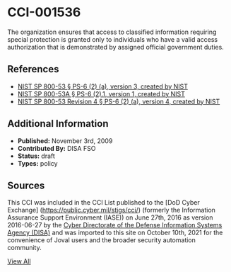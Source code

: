 # CCI-001536

The organization ensures that access to classified information requiring special protection is granted only to individuals who have a valid access authorization that is demonstrated by assigned official government duties.

## References ##

* [NIST SP 800-53 § PS-6 (2) (a), version 3, created by NIST](http://csrc.nist.gov/publications/PubsSPs.html)
* [NIST SP 800-53A § PS-6 (2).1, version 1, created by NIST](http://csrc.nist.gov/publications/PubsSPs.html)
* [NIST SP 800-53 Revision 4 § PS-6 (2) (a), version 4, created by NIST](http://csrc.nist.gov/publications/PubsSPs.html)


## Additional Information ##

* **Published:** November 3rd, 2009
* **Contributed By:** DISA FSO
* **Status:** draft
* **Types:** policy

## Sources ##

This CCI was included in the CCI List published to the [DoD Cyber Exchange]
(https://public.cyber.mil/stigs/cci/) (formerly the Information Assurance Support Environment
(IASE)) on June 27th, 2016 as version 2016-06-27 by the [Cyber Directorate of the Defense 
Information Systems Agency (DISA)](https://public.cyber.mil/about-cyber/) and was imported to 
this site on October 10th, 2021 for the convenience of Joval users and the broader security automation community.

[View All](../README.md)
